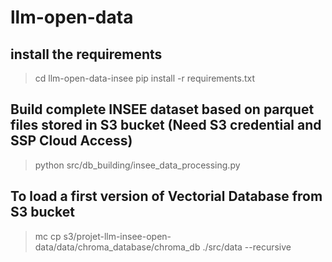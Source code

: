 # llm-open-data

## install the requirements

> cd llm-open-data-insee
> pip install -r requirements.txt

## Build complete INSEE dataset based on parquet files stored in S3 bucket (Need S3 credential and SSP Cloud Access)

> python src/db_building/insee_data_processing.py

## To load a first version of Vectorial Database from S3 bucket
> mc cp s3/projet-llm-insee-open-data/data/chroma_database/chroma_db  ./src/data --recursive